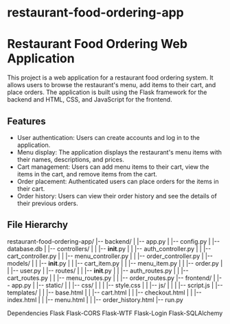 # restaurant-food-ordering-app

# Restaurant Food Ordering Web Application

This project is a web application for a restaurant food ordering system. It allows users to browse the restaurant's menu, add items to their cart, and place orders. The application is built using the Flask framework for the backend and HTML, CSS, and JavaScript for the frontend.

## Features

- User authentication: Users can create accounts and log in to the application.
- Menu display: The application displays the restaurant's menu items with their names, descriptions, and prices.
- Cart management: Users can add menu items to their cart, view the items in the cart, and remove items from the cart.
- Order placement: Authenticated users can place orders for the items in their cart.
- Order history: Users can view their order history and see the details of their previous orders.

## File Hierarchy

restaurant-food-ordering-app/
|-- backend/
|   |-- app.py
|   |-- config.py
|   |-- database.db
|   |-- controllers/
|   |   |-- __init__.py
|   |   |-- auth_controller.py
|   |   |-- cart_controller.py
|   |   |-- menu_controller.py
|   |   |-- order_controller.py
|   |-- models/
|   |   |-- __init__.py
|   |   |-- cart_item.py
|   |   |-- menu_item.py
|   |   |-- order.py
|   |   |-- user.py
|   |-- routes/
|   |   |-- __init__.py
|   |   |-- auth_routes.py
|   |   |-- cart_routes.py
|   |   |-- menu_routes.py
|   |   |-- order_routes.py
|-- frontend/
|   |-- app.py
|   |-- static/
|   |   |-- css/
|   |   |   |-- style.css
|   |   |-- js/
|   |   |   |-- script.js
|   |-- templates/
|   |   |-- base.html
|   |   |-- cart.html
|   |   |-- checkout.html
|   |   |-- index.html
|   |   |-- menu.html
|   |   |-- order_history.html
|-- run.py

Dependencies
Flask
Flask-CORS
Flask-WTF
Flask-Login
Flask-SQLAlchemy

